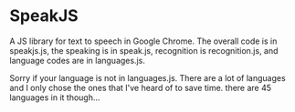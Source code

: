 # SpeakJS
A JS library for text to speech in Google Chrome. The overall code is in speakjs.js, the speaking is in speak.js, recognition is recognition.js, and language codes are in languages.js.

Sorry if your language is not in languages.js. There are a lot of languages and I only chose the ones that I've heard of to save time. there are 45 languages in it though...

